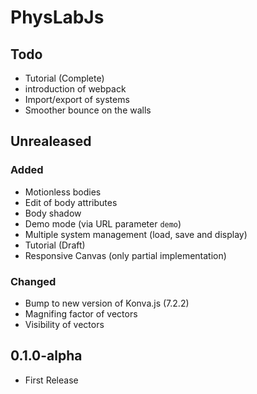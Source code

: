 # PhysLabJs

## Todo

- Tutorial (Complete)
- introduction of webpack
- Import/export of systems
- Smoother bounce on the walls

## Unrealeased

### Added

- Motionless bodies
- Edit of body attributes
- Body shadow
- Demo mode (via URL parameter `demo`)
- Multiple system management (load, save and display)
- Tutorial (Draft)
- Responsive Canvas (only partial implementation)

### Changed

- Bump to new version of Konva.js (7.2.2)
- Magnifing factor of vectors
- Visibility of vectors

## 0.1.0-alpha

- First Release
